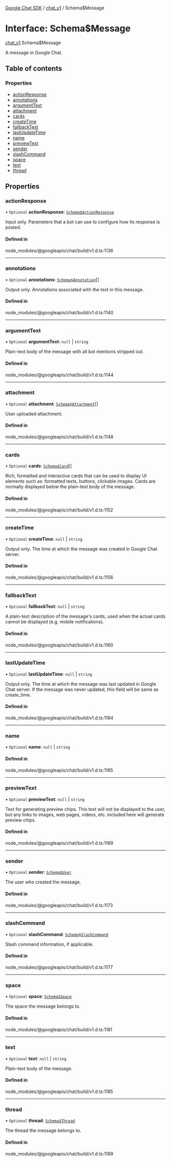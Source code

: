 [Google Chat SDK](../README.md) / [chat\_v1](../modules/chat_v1.md) / Schema$Message

# Interface: Schema$Message

[chat_v1](../modules/chat_v1.md).Schema$Message

A message in Google Chat.

## Table of contents

### Properties

- [actionResponse](chat_v1.Schema_Message.md#actionresponse)
- [annotations](chat_v1.Schema_Message.md#annotations)
- [argumentText](chat_v1.Schema_Message.md#argumenttext)
- [attachment](chat_v1.Schema_Message.md#attachment)
- [cards](chat_v1.Schema_Message.md#cards)
- [createTime](chat_v1.Schema_Message.md#createtime)
- [fallbackText](chat_v1.Schema_Message.md#fallbacktext)
- [lastUpdateTime](chat_v1.Schema_Message.md#lastupdatetime)
- [name](chat_v1.Schema_Message.md#name)
- [previewText](chat_v1.Schema_Message.md#previewtext)
- [sender](chat_v1.Schema_Message.md#sender)
- [slashCommand](chat_v1.Schema_Message.md#slashcommand)
- [space](chat_v1.Schema_Message.md#space)
- [text](chat_v1.Schema_Message.md#text)
- [thread](chat_v1.Schema_Message.md#thread)

## Properties

### actionResponse

• `Optional` **actionResponse**: [`Schema$ActionResponse`](chat_v1.Schema_ActionResponse.md)

Input only. Parameters that a bot can use to configure how its response is posted.

#### Defined in

node_modules/@googleapis/chat/build/v1.d.ts:1136

___

### annotations

• `Optional` **annotations**: [`Schema$Annotation`](chat_v1.Schema_Annotation.md)[]

Output only. Annotations associated with the text in this message.

#### Defined in

node_modules/@googleapis/chat/build/v1.d.ts:1140

___

### argumentText

• `Optional` **argumentText**: ``null`` \| `string`

Plain-text body of the message with all bot mentions stripped out.

#### Defined in

node_modules/@googleapis/chat/build/v1.d.ts:1144

___

### attachment

• `Optional` **attachment**: [`Schema$Attachment`](chat_v1.Schema_Attachment.md)[]

User uploaded attachment.

#### Defined in

node_modules/@googleapis/chat/build/v1.d.ts:1148

___

### cards

• `Optional` **cards**: [`Schema$Card`](chat_v1.Schema_Card.md)[]

Rich, formatted and interactive cards that can be used to display UI elements such as: formatted texts, buttons, clickable images. Cards are normally displayed below the plain-text body of the message.

#### Defined in

node_modules/@googleapis/chat/build/v1.d.ts:1152

___

### createTime

• `Optional` **createTime**: ``null`` \| `string`

Output only. The time at which the message was created in Google Chat server.

#### Defined in

node_modules/@googleapis/chat/build/v1.d.ts:1156

___

### fallbackText

• `Optional` **fallbackText**: ``null`` \| `string`

A plain-text description of the message's cards, used when the actual cards cannot be displayed (e.g. mobile notifications).

#### Defined in

node_modules/@googleapis/chat/build/v1.d.ts:1160

___

### lastUpdateTime

• `Optional` **lastUpdateTime**: ``null`` \| `string`

Output only. The time at which the message was last updated in Google Chat server. If the message was never updated, this field will be same as create_time.

#### Defined in

node_modules/@googleapis/chat/build/v1.d.ts:1164

___

### name

• `Optional` **name**: ``null`` \| `string`

#### Defined in

node_modules/@googleapis/chat/build/v1.d.ts:1165

___

### previewText

• `Optional` **previewText**: ``null`` \| `string`

Text for generating preview chips. This text will not be displayed to the user, but any links to images, web pages, videos, etc. included here will generate preview chips.

#### Defined in

node_modules/@googleapis/chat/build/v1.d.ts:1169

___

### sender

• `Optional` **sender**: [`Schema$User`](chat_v1.Schema_User.md)

The user who created the message.

#### Defined in

node_modules/@googleapis/chat/build/v1.d.ts:1173

___

### slashCommand

• `Optional` **slashCommand**: [`Schema$SlashCommand`](chat_v1.Schema_SlashCommand.md)

Slash command information, if applicable.

#### Defined in

node_modules/@googleapis/chat/build/v1.d.ts:1177

___

### space

• `Optional` **space**: [`Schema$Space`](chat_v1.Schema_Space.md)

The space the message belongs to.

#### Defined in

node_modules/@googleapis/chat/build/v1.d.ts:1181

___

### text

• `Optional` **text**: ``null`` \| `string`

Plain-text body of the message.

#### Defined in

node_modules/@googleapis/chat/build/v1.d.ts:1185

___

### thread

• `Optional` **thread**: [`Schema$Thread`](chat_v1.Schema_Thread.md)

The thread the message belongs to.

#### Defined in

node_modules/@googleapis/chat/build/v1.d.ts:1189
